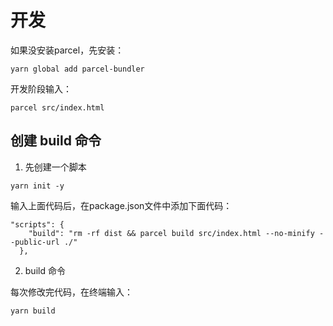 # 开发

如果没安装parcel，先安装：
```
yarn global add parcel-bundler
```
开发阶段输入：
```
parcel src/index.html
```

## 创建 build 命令

1. 先创建一个脚本

```
yarn init -y
```
输入上面代码后，在package.json文件中添加下面代码：
```
"scripts": {
    "build": "rm -rf dist && parcel build src/index.html --no-minify --public-url ./"
  },
```

2. build 命令

每次修改完代码，在终端输入：
```
yarn build
```


